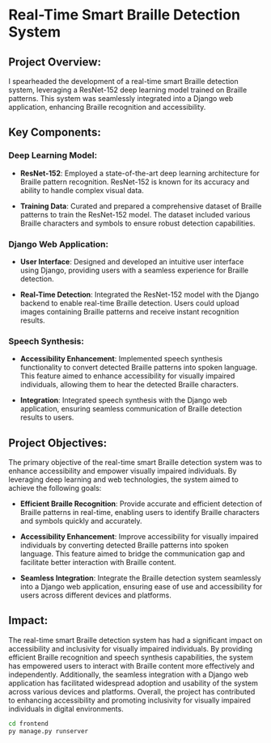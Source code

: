 # Real-Time Smart Braille Detection System

## Project Overview:

I spearheaded the development of a real-time smart Braille detection system, leveraging a ResNet-152 deep learning model trained on Braille patterns. This system was seamlessly integrated into a Django web application, enhancing Braille recognition and accessibility.

## Key Components:

### Deep Learning Model:

- **ResNet-152**: Employed a state-of-the-art deep learning architecture for Braille pattern recognition. ResNet-152 is known for its accuracy and ability to handle complex visual data.

- **Training Data**: Curated and prepared a comprehensive dataset of Braille patterns to train the ResNet-152 model. The dataset included various Braille characters and symbols to ensure robust detection capabilities.

### Django Web Application:

- **User Interface**: Designed and developed an intuitive user interface using Django, providing users with a seamless experience for Braille detection.

- **Real-Time Detection**: Integrated the ResNet-152 model with the Django backend to enable real-time Braille detection. Users could upload images containing Braille patterns and receive instant recognition results.

### Speech Synthesis:

- **Accessibility Enhancement**: Implemented speech synthesis functionality to convert detected Braille patterns into spoken language. This feature aimed to enhance accessibility for visually impaired individuals, allowing them to hear the detected Braille characters.

- **Integration**: Integrated speech synthesis with the Django web application, ensuring seamless communication of Braille detection results to users.

## Project Objectives:

The primary objective of the real-time smart Braille detection system was to enhance accessibility and empower visually impaired individuals. By leveraging deep learning and web technologies, the system aimed to achieve the following goals:

- **Efficient Braille Recognition**: Provide accurate and efficient detection of Braille patterns in real-time, enabling users to identify Braille characters and symbols quickly and accurately.

- **Accessibility Enhancement**: Improve accessibility for visually impaired individuals by converting detected Braille patterns into spoken language. This feature aimed to bridge the communication gap and facilitate better interaction with Braille content.

- **Seamless Integration**: Integrate the Braille detection system seamlessly into a Django web application, ensuring ease of use and accessibility for users across different devices and platforms.

## Impact:

The real-time smart Braille detection system has had a significant impact on accessibility and inclusivity for visually impaired individuals. By providing efficient Braille recognition and speech synthesis capabilities, the system has empowered users to interact with Braille content more effectively and independently. Additionally, the seamless integration with a Django web application has facilitated widespread adoption and usability of the system across various devices and platforms. Overall, the project has contributed to enhancing accessibility and promoting inclusivity for visually impaired individuals in digital environments.

```bash
cd frontend
py manage.py runserver
